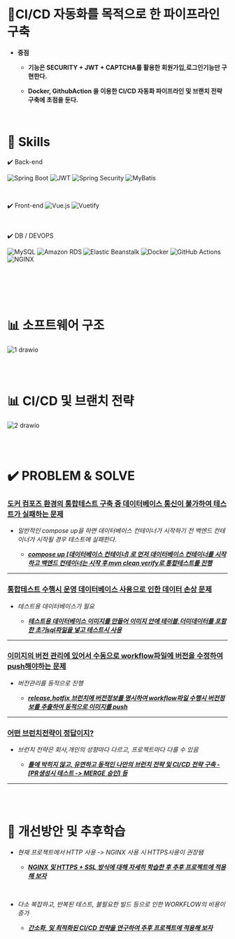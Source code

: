  


  # 📝CI/CD 자동화를 목적으로 한 파이프라인 구축 

 - **중점**

   - **기능은 SECURITY + JWT + CAPTCHA를 활용한 회원가입,로그인기능만 구현한다.** 

   - **Docker, GithubAction 을 이용한 CI/CD 자동화 파이프라인 및 브랜치 전략 구축에 초점을 둔다.**


     

<br>





 # 🔧 Skills

   ✔️ Back-end
 
   
![Spring Boot](https://img.shields.io/badge/springboot-6DB33F?style=for-the-badge&logo=springboot&logoColor=white)
![JWT](https://img.shields.io/badge/JWT-black?style=for-the-badge&logo=JSON%20web%20tokens)
![Spring Security](https://img.shields.io/badge/Spring%20Security-6DB33F?style=for-the-badge&logo=Spring%20Security&logoColor=white)
![MyBatis](https://img.shields.io/badge/MyBatis-DC382D?style=for-the-badge&logo=mybatis&logoColor=white)


<br>



   ✔️ Front-end
![Vue.js](https://img.shields.io/badge/vuejs-35495e?style=for-the-badge&logo=vuedotjs&logoColor=4FC08D) 
![Vuetify](https://img.shields.io/badge/Vuetify-1867C0?style=for-the-badge&logo=vuetify&logoColor=AEDDFF)

     
<br>


   ✔️ DB / DEVOPS



![MySQL](https://img.shields.io/badge/MySQL-4479A1?style=for-the-badge&logo=MySQL&logoColor=white)
![Amazon RDS](https://img.shields.io/badge/Amazon%20RDS-527FFF?style=for-the-badge&logo=amazonrds&logoColor=white)
![Elastic Beanstalk](https://img.shields.io/badge/Elastic%20Beanstalk-4B8BBE?style=for-the-badge&logo=amazonaws&logoColor=white)
![Docker](https://img.shields.io/badge/Docker-2496ED?style=for-the-badge&logo=Docker&logoColor=white)
![GitHub Actions](https://img.shields.io/badge/GitHub%20Actions-2088FF?style=for-the-badge&logo=githubactions&logoColor=white)
![NGINX](https://img.shields.io/badge/nginx-009639?style=for-the-badge&logo=nginx&logoColor=white)


   



<br>
<br>















<br>
<br>















#  📊 소프트웨어 구조

![1 drawio](https://github.com/user-attachments/assets/af40b0e1-210d-403b-a1d5-819b0c72c2aa)







<br>
<br>









 #  📊 CI/CD 및 브랜치 전략

![2 drawio](https://github.com/user-attachments/assets/31da7b91-1e22-45ab-8fa2-bbe321cacba2)









<br>
<br>








# ✔️ PROBLEM & SOLVE

### <u>**도커 컴포즈 환경의 통합테스트 구축 중 데이터베이스 통신이 불가하여 테스트가 실패하는 문제**</u> 

- *일반적인 compose up을 하면 데이터베이스 컨테이너가 시작하기 전 백엔드 컨테이너가 시작될 경우 테스트에 실패한다.* 

  - <u>***compose up [데이터베이스 컨테이너] 로 먼저 데이터베이스 컨테이너를 시작하고 백엔드 컨테이너는 시작 후 mvn clean verify로 통합테스트를 진행***</u>
---

### <u>**통합테스트 수행시 운영 데이터베이스 사용으로 인한 데이터 손상 문제**</u> 

- *테스트용 데이터베이스가 필요* 

  - <u>***테스트용 데이터베이스 이미지를 만들어 이미지 안에 테이블,더미데이터를 포함한 초기sql파일을 넣고 테스트시 사용***</u>
---

### <u>**이미지의 버전 관리에 있어서 수동으로 workflow파일에 버전을 수정하여 push해야하는 문제**</u> 

- *버전관리를 동적으로 진행* 

  - <u>***release,hotfix 브런치에 버전정보를 명시하여 workflow파일 수행시 버전정보를 추출하여 동적으로 이미지를 push***</u>
---
### <u>**어떤 브런치전략이 정답이지?**</u> 

- *브런치 전략은 회사,개인의 성향마다 다르고, 프로젝트마다 다를 수 있음* 

  - <u>***틀에 박히지 않고, 유연하고 동적인 나만의 브런치 전략 및 CI/CD 전략 구축 - [PR생성시 테스트 -> MERGE 승인] 등***</u>
---















<br>
<br>




# 📝 개선방안 및 추후학습



- *현재 프로젝트에서 HTTP 사용 -> NGINX 사용 시 HTTPS사용이 권장됌* 

  - <u>***NGINX 및 HTTPS + SSL 방식에 대해 자세히 학습한 후 추후 프로젝트에 적용해 보자***</u> 

<br>


- *다소 복잡하고, 반복된 테스트, 불필요한 빌드 등으로 인한 WORKFLOW의 비용이 증가* 

  - <u>***간소화, 및 최적화된 CI/CD 전략을 연구하여 추후 프로젝트에 적용해 보자***</u> 

<br>

    


















